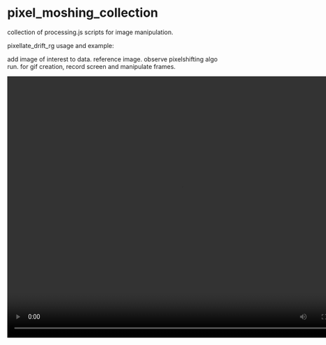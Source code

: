 # pixel_moshing_collection
collection of processing.js scripts for image manipulation.  

pixellate_drift_rg usage and example:

add image of interest to data. reference image. observe pixelshifting algo run. for gif creation, record screen and manipulate frames.

<video controls="controls" width="800" height="600" 
       name="Video Name" src="k_trapeze.mp4"></video>
